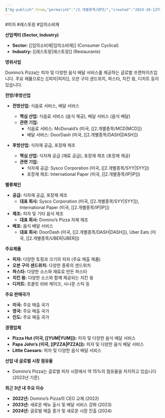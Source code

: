 ```yaml
---
{"dg-publish":true,"permalink":"/2.개별종목/DPZ/","created":"2024-10-12T00:25:44.602+09:00","updated":"2025-06-03T20:05:58.783+09:00"}
---
```


#피자 #레스토랑 #임의소비재 



**산업섹터 (Sector, Industry)**

- **Sector:** [[임의소비재\|임의소비재]] (Consumer Cyclical)
- **Industry:** [[레스토랑\|레스토랑]] (Restaurants)

**영위사업** 

Domino’s Pizza는 피자 및 다양한 음식 배달 서비스를 제공하는 글로벌 프랜차이즈입니다. 주요 제품으로는 [[피자\|피자]], 오븐 구이 샌드위치, 파스타, 치킨 윙, 디저트 등이 있습니다.

**전방/후방산업**

- **전방산업:** 식음료 서비스, 배달 서비스
    - **핵심 산업:** 식음료 서비스 (음식 제공), 배달 서비스 (음식 배달)
    - **관련 기업:**
        - 식음료 서비스: McDonald’s (미국, [[2.개별종목/MCD\|MCD]])
        - 배달 서비스: DoorDash (미국, [[2.개별종목/DASH\|DASH]])
          
- **후방산업:** 식자재 공급, 포장재 제조
    - **핵심 산업:** 식자재 공급 (재료 공급), 포장재 제조 (포장재 제공)
    - **관련 기업:**
        - 식자재 공급: Sysco Corporation (미국, [[2.개별종목/SYY\|SYY]])
        - 포장재 제조: International Paper (미국, [[2.개별종목/IP\|IP]])

**밸류체인**

- **공급:** 식자재 공급, 포장재 제조
    - **대표 회사:** Sysco Corporation (미국, [[2.개별종목/SYY\|SYY]]), International Paper (미국, [[2.개별종목/IP\|IP]])
- **제조:** 피자 및 기타 음식 제조
    - **대표 회사:** Domino’s Pizza 자체 제조
- **배포:** 음식 배달 서비스
    - **대표 회사:** DoorDash (미국, [[2.개별종목/DASH\|DASH]]), Uber Eats (미국, [[2.개별종목/UBER\|UBER]])

**주요제품**

- **피자:** 다양한 토핑과 크기의 피자 (주요 매출 제품)
- **오븐 구이 샌드위치:** 다양한 종류의 샌드위치
- **파스타:** 다양한 소스와 재료로 만든 파스타
- **치킨 윙:** 다양한 소스와 함께 제공되는 치킨 윙
- **디저트:** 초콜릿 라바 케이크, 시나몬 스틱 등

**주요 판매국가**

- **미국:** 주요 매출 국가
- **영국:** 주요 매출 국가
- **인도:** 주요 매출 국가

**경쟁업체**

- **Pizza Hut (미국, [[YUM\|YUM]]):** 피자 및 다양한 음식 배달 서비스
- **Papa John’s (미국, [[PZZA\|PZZA]]):** 피자 및 다양한 음식 배달 서비스
- **Little Caesars:** 피자 및 다양한 음식 배달 서비스

**산업 내 글로벌 시장 점유율**

- Domino’s Pizza는 글로벌 피자 시장에서 약 15%의 점유율을 차지하고 있습니다 (2023년 기준).

**최근 3년 내 주요 이슈**

- **2022년:** Domino’s Pizza의 CEO 교체 (2022)
- **2023년:** 새로운 메뉴 출시 및 배달 서비스 강화 (2023)
- **2024년:** 글로벌 매출 증가 및 새로운 시장 진출 (2024)